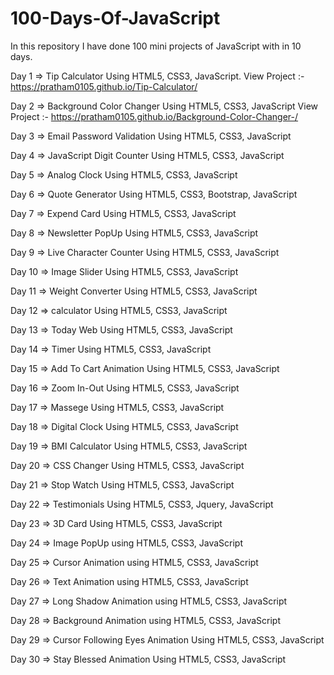 # 100-Days-Of-JavaScript

In this repository I have done 100 mini projects of JavaScript with in 10 days. 

Day 1 => Tip Calculator Using HTML5, CSS3, JavaScript.
View Project :- https://pratham0105.github.io/Tip-Calculator/


Day 2 => Background Color Changer Using HTML5, CSS3, JavaScript
View Project :- https://pratham0105.github.io/Background-Color-Changer-/


Day 3 => Email Password Validation Using HTML5, CSS3, JavaScript

Day 4 => JavaScript Digit Counter Using HTML5, CSS3, JavaScript

Day 5 => Analog Clock Using HTML5, CSS3, JavaScript

Day 6 => Quote Generator Using HTML5, CSS3, Bootstrap, JavaScript

Day 7 => Expend Card Using HTML5, CSS3, JavaScript

Day 8 => Newsletter PopUp Using HTML5, CSS3, JavaScript

Day 9 => Live Character Counter Using HTML5, CSS3, JavaScript

Day 10 => Image Slider Using HTML5, CSS3, JavaScript

Day 11 => Weight Converter Using HTML5, CSS3, JavaScript

Day 12 => calculator Using HTML5, CSS3, JavaScript

Day 13 => Today Web Using HTML5, CSS3, JavaScript

Day 14 => Timer Using HTML5, CSS3, JavaScript

Day 15 => Add To Cart Animation Using HTML5, CSS3, JavaScript

Day 16 => Zoom In-Out Using HTML5, CSS3, JavaScript

Day 17 => Massege Using HTML5, CSS3, JavaScript

Day 18 => Digital Clock Using HTML5, CSS3, JavaScript

Day 19 => BMI Calculator Using HTML5, CSS3, JavaScript

Day 20 => CSS Changer Using HTML5, CSS3, JavaScript

Day 21 => Stop Watch Using HTML5, CSS3, JavaScript

Day 22 => Testimonials Using HTML5, CSS3, Jquery, JavaScript

Day 23 => 3D Card Using HTML5, CSS3, JavaScript

Day 24 => Image PopUp using HTML5, CSS3, JavaScript

Day 25 => Cursor Animation using HTML5, CSS3, JavaScript

Day 26 => Text Animation using HTML5, CSS3, JavaScript

Day 27 => Long Shadow Animation using HTML5, CSS3, JavaScript

Day 28 => Background Animation using HTML5, CSS3, JavaScript

Day 29 => Cursor Following Eyes Animation Using HTML5, CSS3, JavaScript

Day 30 => Stay Blessed Animation Using HTML5, CSS3, JavaScript
